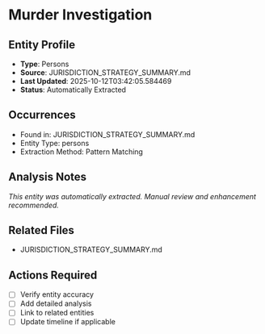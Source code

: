 # Murder Investigation

## Entity Profile
- **Type**: Persons
- **Source**: JURISDICTION_STRATEGY_SUMMARY.md
- **Last Updated**: 2025-10-12T03:42:05.584469
- **Status**: Automatically Extracted

## Occurrences
- Found in: JURISDICTION_STRATEGY_SUMMARY.md
- Entity Type: persons
- Extraction Method: Pattern Matching

## Analysis Notes
*This entity was automatically extracted. Manual review and enhancement recommended.*

## Related Files
- JURISDICTION_STRATEGY_SUMMARY.md

## Actions Required
- [ ] Verify entity accuracy
- [ ] Add detailed analysis
- [ ] Link to related entities
- [ ] Update timeline if applicable
